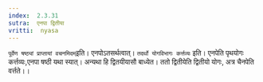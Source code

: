 ```yaml
---
index:  2.3.31
sutra:  एनपा द्वितीया
vritti:  nyasa
---
```


`पूर्वेण षष्ठ्यां प्राप्तायां वचनमिदम्`इति। एनपोऽतसर्थत्वात्। `तदर्थो योगविभागः कर्त्तव्यः` इति। एनपेति पृथयोगः कर्त्तव्यः,एनपा षष्ठी यथा स्यात्। अन्यथा हि द्वितयीयासौ बाध्येत। ततो द्वितीयेति द्वितीयो योगः, अत्र चैनपेति वर्त्तते।।


